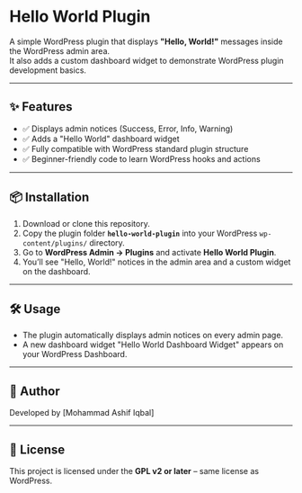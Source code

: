 # Hello World Plugin

A simple WordPress plugin that displays **"Hello, World!"** messages inside the WordPress admin area.  
It also adds a custom dashboard widget to demonstrate WordPress plugin development basics.

---

## ✨ Features
- ✅ Displays admin notices (Success, Error, Info, Warning)  
- ✅ Adds a "Hello World" dashboard widget  
- ✅ Fully compatible with WordPress standard plugin structure  
- ✅ Beginner-friendly code to learn WordPress hooks and actions  

---

## 📦 Installation

1. Download or clone this repository.  
2. Copy the plugin folder **`hello-world-plugin`** into your WordPress `wp-content/plugins/` directory.  
3. Go to **WordPress Admin → Plugins** and activate **Hello World Plugin**.  
4. You’ll see "Hello, World!" notices in the admin area and a custom widget on the dashboard.  

---

## 🛠️ Usage
- The plugin automatically displays admin notices on every admin page.  
- A new dashboard widget "Hello World Dashboard Widget" appears on your WordPress Dashboard.  

---

## 📌 Author
Developed by [Mohammad Ashif Iqbal]

---

## 📜 License
This project is licensed under the **GPL v2 or later** – same license as WordPress.  
